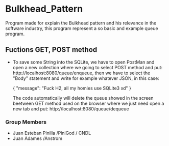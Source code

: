 # Bulkhead_Pattern
Program made for explain the Bulkhead pattern and his relevance in the software industry, this program represent a so basic and example queue program.

## Fuctions GET, POST method

- To save some String into the SQLite, we have to open PostMan and open a new collection where we going to select POST method and put: http://localhost:8080/queue/enqueue,
  then we have to select the "Body" statement and write for example whatever JSON, in this case:

  {
    "message": "Fuck H2, all my homies use SQLite3 xd"
  }

  The code automatically will delete the queue showed in the screen beetween GET method used on the browser where we just need open a new tab and put: http://localhost:8080/queue/dequeue

### Group Members
- Juan Esteban Pinilla /PiniGod / CNDL
- Juan Adames /Anstrom
